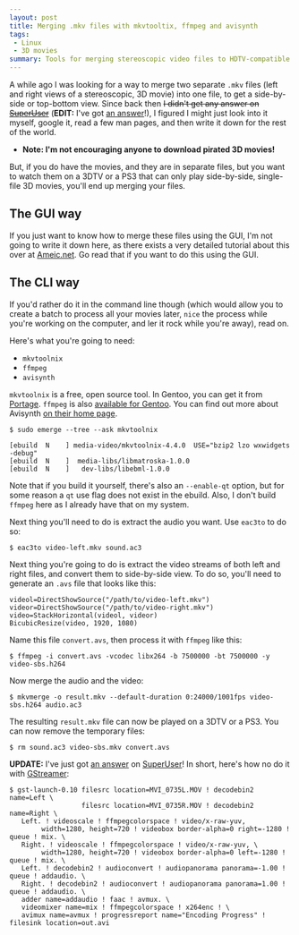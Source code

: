 ```yaml
---
layout: post
title: Merging .mkv files with mkvtooltix, ffmpeg and avisynth
tags:
 - Linux
 - 3D movies
summary: Tools for merging stereoscopic video files to HDTV-compatible format.
---
```


A while ago I was looking for a way to merge two separate `.mkv` files (left
and right views of a stereoscopic, 3D movie) into one file, to get a
side-by-side or top-bottom view. Since back then <strike>I didn't get any
answer on <a
href="http://superuser.com/questions/231938/combine-merge-left-right-video-files">SuperUser</a></strike>
(**EDIT:** I've got [an
answer](http://superuser.com/questions/231938/combine-merge-left-right-video-files/259068#259068)!),
I figured I might just look into it myself, google it, read a few man pages,
and then write it down for the rest of the world.

* **Note: I'm not encouraging anyone to download pirated 3D movies!**

But, if you do have the movies, and they are in separate files, but you want to
watch them on a 3DTV or a PS3 that can only play side-by-side, single-file 3D
movies, you'll end up merging your files.

The GUI way
-----------

If you just want to know how to merge these files using the GUI, I'm not going
to write it down here, as there exists a very detailed tutorial about this over
at [Ameic.net](http://www.ameic.net/blog/archives/22). Go read that if you want
to do this using the GUI.

The CLI way
-----------

If you'd rather do it in the command line though (which would allow you to
create a batch to process all your movies later, `nice` the process while
you're working on the computer, and ler it rock while you're away), read on.

Here's what you're going to need:

* `mkvtoolnix`
* `ffmpeg`
* `avisynth`

`mkvtoolnix` is a free, open source tool. In Gentoo, you can get it from
[Portage](http://gentoo-portage.com/media-video/mkvtoolnix). `ffmpeg` is also
[available for Gentoo](http://gentoo-portage.com/media-video/ffmpeg). You can
find out more about Avisynth [on their home page](www.avisynth.org).

    $ sudo emerge --tree --ask mkvtoolnix

    [ebuild  N    ] media-video/mkvtoolnix-4.4.0  USE="bzip2 lzo wxwidgets -debug"
    [ebuild  N    ]  media-libs/libmatroska-1.0.0
    [ebuild  N    ]   dev-libs/libebml-1.0.0

Note that if you build it yourself, there's also an `--enable-qt` option, but
for some reason a `qt` use flag does not exist in the ebuild. Also, I don't
build `ffmpeg` here as I already have that on my system.

Next thing you'll need to do is extract the audio you want. Use `eac3to` to do
so:

    $ eac3to video-left.mkv sound.ac3

Next thing you're going to do is extract the video streams of both left and
right files, and convert them to side-by-side view. To do so, you'll need to
generate an `.avs` file that looks like this:


    videol=DirectShowSource("/path/to/video-left.mkv")
    videor=DirectShowSource("/path/to/video-right.mkv")
    video=StackHorizontal(videol, videor)
    BicubicResize(video, 1920, 1080)

Name this file `convert.avs`, then process it with `ffmpeg` like this:

    $ ffmpeg -i convert.avs -vcodec libx264 -b 7500000 -bt 7500000 -y video-sbs.h264

Now merge the audio and the video:

    $ mkvmerge -o result.mkv --default-duration 0:24000/1001fps video-sbs.h264 audio.ac3

The resulting `result.mkv` file can now be played on a 3DTV or a PS3. You can
now remove the temporary files:

    $ rm sound.ac3 video-sbs.mkv convert.avs

**UPDATE:** I've just got [an
answer](http://superuser.com/questions/231938/combine-merge-left-right-video-files/259068#259068)
on
[SuperUser](http://superuser.com/questions/231938/combine-merge-left-right-video-files/259068#259068)!
In short, here's how no do it with
[GStreamer](http://gstreamer.freedesktop.org/):

    $ gst-launch-0.10 filesrc location=MVI_0735L.MOV ! decodebin2 name=Left \
                      filesrc location=MVI_0735R.MOV ! decodebin2 name=Right \
       Left. ! videoscale ! ffmpegcolorspace ! video/x-raw-yuv, 
            width=1280, height=720 ! videobox border-alpha=0 right=-1280 ! queue ! mix. \
       Right. ! videoscale ! ffmpegcolorspace ! video/x-raw-yuv, \
            width=1280, height=720 ! videobox border-alpha=0 left=-1280 ! queue ! mix. \
       Left. ! decodebin2 ! audioconvert ! audiopanorama panorama=-1.00 ! queue ! addaudio. \
       Right. ! decodebin2 ! audioconvert ! audiopanorama panorama=1.00 ! queue ! addaudio. \
       adder name=addaudio ! faac ! avmux. \
       videomixer name=mix ! ffmpegcolorspace ! x264enc ! \
       avimux name=avmux ! progressreport name="Encoding Progress" ! filesink location=out.avi
